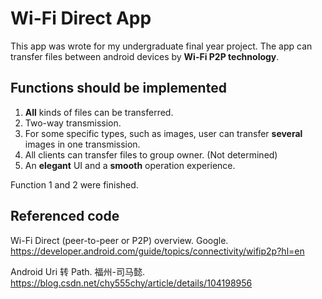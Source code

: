 # Wi-Fi Direct App

This app was wrote for my undergraduate final year project. The app can transfer files between android devices by **Wi-Fi P2P technology**.



## Functions should be implemented

1. **All** kinds of files can be transferred.
2. Two-way transmission.
3. For some specific types, such as images, user can transfer **several** images in one transmission.
4. All clients can transfer files to group owner. (Not determined) 
5. An **elegant** UI and a **smooth** operation experience.

Function 1 and 2 were finished.



## Referenced code

Wi-Fi Direct (peer-to-peer or P2P) overview. Google. https://developer.android.com/guide/topics/connectivity/wifip2p?hl=en

Android Uri 转 Path. 福州-司马懿. https://blog.csdn.net/chy555chy/article/details/104198956
